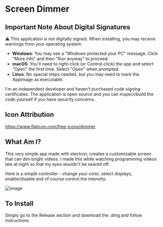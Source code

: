 # Screen Dimmer

## Important Note About Digital Signatures
⚠️ This application is not digitally signed. When installing, you may receive warnings from your operating system:

- **Windows**: You may see a "Windows protected your PC" message. Click "More info" and then "Run anyway" to proceed.
- **macOS**: You'll need to right-click (or Control-click) the app and select "Open" the first time. Select "Open" when prompted.
- **Linux**: No special steps needed, but you may need to mark the AppImage as executable.

I'm an independent developer and haven't purchased code signing certificates. The application is open source and you can inspect/build the code yourself if you have security concerns.

## Icon Attribution 
https://www.flaticon.com/free-icons/dimmer

## What Am I?
This very simple app made with electron, creates a customizable screen that can dim bright videos. I made this while watching programming videos late at night so that my eyes wouldn't be seared off. 

Here is a simple controller - change your color, select displays, enable/disable and of course control the intensity:

![image](https://github.com/user-attachments/assets/9aa83394-7a17-41f4-bc06-ab226ed7a11c)

 
## To Install
Simply go to the Release section and download the .dmg and follow instructions

